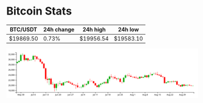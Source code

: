# Bitcoin Stats

BTC/USDT|24h change|24h high|24h low|
|---|---|---|---|
|$19869.50|0.73%|$19956.54|$19583.10|

<img src="./chart.svg">

